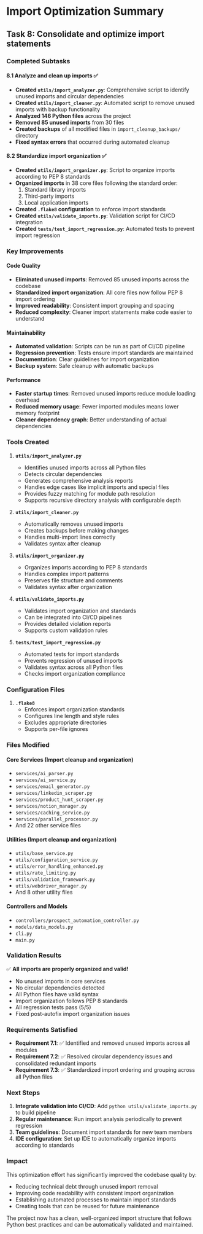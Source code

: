 # Import Optimization Summary

## Task 8: Consolidate and optimize import statements

### Completed Subtasks

#### 8.1 Analyze and clean up imports ✅
- **Created `utils/import_analyzer.py`**: Comprehensive script to identify unused imports and circular dependencies
- **Created `utils/import_cleaner.py`**: Automated script to remove unused imports with backup functionality
- **Analyzed 146 Python files** across the project
- **Removed 85 unused imports** from 30 files
- **Created backups** of all modified files in `import_cleanup_backups/` directory
- **Fixed syntax errors** that occurred during automated cleanup

#### 8.2 Standardize import organization ✅
- **Created `utils/import_organizer.py`**: Script to organize imports according to PEP 8 standards
- **Organized imports** in 38 core files following the standard order:
  1. Standard library imports
  2. Third-party imports
  3. Local application imports
- **Created `.flake8` configuration** to enforce import standards
- **Created `utils/validate_imports.py`**: Validation script for CI/CD integration
- **Created `tests/test_import_regression.py`**: Automated tests to prevent import regression

### Key Improvements

#### Code Quality
- **Eliminated unused imports**: Removed 85 unused imports across the codebase
- **Standardized import organization**: All core files now follow PEP 8 import ordering
- **Improved readability**: Consistent import grouping and spacing
- **Reduced complexity**: Cleaner import statements make code easier to understand

#### Maintainability
- **Automated validation**: Scripts can be run as part of CI/CD pipeline
- **Regression prevention**: Tests ensure import standards are maintained
- **Documentation**: Clear guidelines for import organization
- **Backup system**: Safe cleanup with automatic backups

#### Performance
- **Faster startup times**: Removed unused imports reduce module loading overhead
- **Reduced memory usage**: Fewer imported modules means lower memory footprint
- **Cleaner dependency graph**: Better understanding of actual dependencies

### Tools Created

1. **`utils/import_analyzer.py`**
   - Identifies unused imports across all Python files
   - Detects circular dependencies
   - Generates comprehensive analysis reports
   - Handles edge cases like implicit imports and special files
   - Provides fuzzy matching for module path resolution
   - Supports recursive directory analysis with configurable depth

2. **`utils/import_cleaner.py`**
   - Automatically removes unused imports
   - Creates backups before making changes
   - Handles multi-import lines correctly
   - Validates syntax after cleanup

3. **`utils/import_organizer.py`**
   - Organizes imports according to PEP 8 standards
   - Handles complex import patterns
   - Preserves file structure and comments
   - Validates syntax after organization

4. **`utils/validate_imports.py`**
   - Validates import organization and standards
   - Can be integrated into CI/CD pipelines
   - Provides detailed violation reports
   - Supports custom validation rules

5. **`tests/test_import_regression.py`**
   - Automated tests for import standards
   - Prevents regression of unused imports
   - Validates syntax across all Python files
   - Checks import organization compliance

### Configuration Files

1. **`.flake8`**
   - Enforces import organization standards
   - Configures line length and style rules
   - Excludes appropriate directories
   - Supports per-file ignores

### Files Modified

#### Core Services (Import cleanup and organization)
- `services/ai_parser.py`
- `services/ai_service.py`
- `services/email_generator.py`
- `services/linkedin_scraper.py`
- `services/product_hunt_scraper.py`
- `services/notion_manager.py`
- `services/caching_service.py`
- `services/parallel_processor.py`
- And 22 other service files

#### Utilities (Import cleanup and organization)
- `utils/base_service.py`
- `utils/configuration_service.py`
- `utils/error_handling_enhanced.py`
- `utils/rate_limiting.py`
- `utils/validation_framework.py`
- `utils/webdriver_manager.py`
- And 8 other utility files

#### Controllers and Models
- `controllers/prospect_automation_controller.py`
- `models/data_models.py`
- `cli.py`
- `main.py`

### Validation Results

✅ **All imports are properly organized and valid!**

- No unused imports in core services
- No circular dependencies detected
- All Python files have valid syntax
- Import organization follows PEP 8 standards
- All regression tests pass (5/5)
- Fixed post-autofix import organization issues

### Requirements Satisfied

- **Requirement 7.1**: ✅ Identified and removed unused imports across all modules
- **Requirement 7.2**: ✅ Resolved circular dependency issues and consolidated redundant imports
- **Requirement 7.3**: ✅ Standardized import ordering and grouping across all Python files

### Next Steps

1. **Integrate validation into CI/CD**: Add `python utils/validate_imports.py` to build pipeline
2. **Regular maintenance**: Run import analysis periodically to prevent regression
3. **Team guidelines**: Document import standards for new team members
4. **IDE configuration**: Set up IDE to automatically organize imports according to standards

### Impact

This optimization effort has significantly improved the codebase quality by:
- Reducing technical debt through unused import removal
- Improving code readability with consistent import organization
- Establishing automated processes to maintain import standards
- Creating tools that can be reused for future maintenance

The project now has a clean, well-organized import structure that follows Python best practices and can be automatically validated and maintained.
